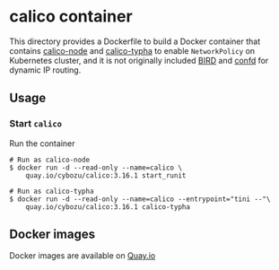 calico container
================

This directory provides a Dockerfile to build a Docker container that contains
[calico-node](https://github.com/projectcalico/node) and [calico-typha](https://github.com/projectcalico/typha)
to enable `NetworkPolicy` on Kubernetes cluster, and it is not originally included [BIRD][] and [confd][] for dynamic IP routing.

Usage
-----

### Start `calico`

Run the container

```console
# Run as calico-node
$ docker run -d --read-only --name=calico \
    quay.io/cybozu/calico:3.16.1 start_runit

# Run as calico-typha
$ docker run -d --read-only --name=calico --entrypoint="tini --"\
    quay.io/cybozu/calico:3.16.1 calico-typha
```

[BIRD]: https://github.com/projectcalico/bird
[confd]: https://github.com/projectcalico/confd

Docker images
-------------

Docker images are available on [Quay.io](https://quay.io/repository/cybozu/calico)
